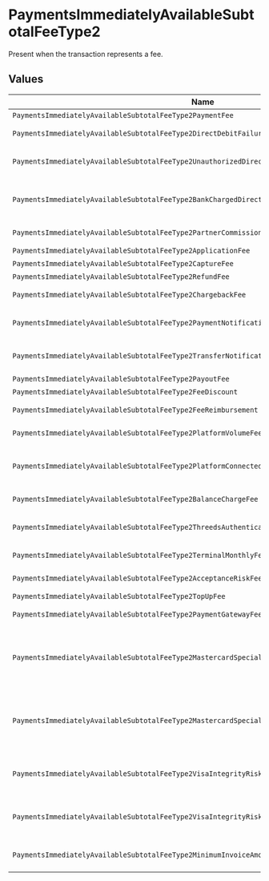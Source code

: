 # PaymentsImmediatelyAvailableSubtotalFeeType2

Present when the transaction represents a fee.


## Values

| Name                                                                                            | Value                                                                                           |
| ----------------------------------------------------------------------------------------------- | ----------------------------------------------------------------------------------------------- |
| `PaymentsImmediatelyAvailableSubtotalFeeType2PaymentFee`                                        | payment-fee                                                                                     |
| `PaymentsImmediatelyAvailableSubtotalFeeType2DirectDebitFailureFee`                             | direct-debit-failure-fee                                                                        |
| `PaymentsImmediatelyAvailableSubtotalFeeType2UnauthorizedDirectDebitFee`                        | unauthorized-direct-debit-fee                                                                   |
| `PaymentsImmediatelyAvailableSubtotalFeeType2BankChargedDirectDebitFailureFee`                  | bank-charged-direct-debit-failure-fee                                                           |
| `PaymentsImmediatelyAvailableSubtotalFeeType2PartnerCommission`                                 | partner-commission                                                                              |
| `PaymentsImmediatelyAvailableSubtotalFeeType2ApplicationFee`                                    | application-fee                                                                                 |
| `PaymentsImmediatelyAvailableSubtotalFeeType2CaptureFee`                                        | capture-fee                                                                                     |
| `PaymentsImmediatelyAvailableSubtotalFeeType2RefundFee`                                         | refund-fee                                                                                      |
| `PaymentsImmediatelyAvailableSubtotalFeeType2ChargebackFee`                                     | chargeback-fee                                                                                  |
| `PaymentsImmediatelyAvailableSubtotalFeeType2PaymentNotificationFee`                            | payment-notification-fee                                                                        |
| `PaymentsImmediatelyAvailableSubtotalFeeType2TransferNotificationFee`                           | transfer-notification-fee                                                                       |
| `PaymentsImmediatelyAvailableSubtotalFeeType2PayoutFee`                                         | payout-fee                                                                                      |
| `PaymentsImmediatelyAvailableSubtotalFeeType2FeeDiscount`                                       | fee-discount                                                                                    |
| `PaymentsImmediatelyAvailableSubtotalFeeType2FeeReimbursement`                                  | fee-reimbursement                                                                               |
| `PaymentsImmediatelyAvailableSubtotalFeeType2PlatformVolumeFee`                                 | platform-volume-fee                                                                             |
| `PaymentsImmediatelyAvailableSubtotalFeeType2PlatformConnectedOrganizationsFee`                 | platform-connected-organizations-fee                                                            |
| `PaymentsImmediatelyAvailableSubtotalFeeType2BalanceChargeFee`                                  | balance-charge-fee                                                                              |
| `PaymentsImmediatelyAvailableSubtotalFeeType2ThreedsAuthenticationAttemptFee`                   | 3ds-authentication-attempt-fee                                                                  |
| `PaymentsImmediatelyAvailableSubtotalFeeType2TerminalMonthlyFee`                                | terminal-monthly-fee                                                                            |
| `PaymentsImmediatelyAvailableSubtotalFeeType2AcceptanceRiskFee`                                 | acceptance-risk-fee                                                                             |
| `PaymentsImmediatelyAvailableSubtotalFeeType2TopUpFee`                                          | top-up-fee                                                                                      |
| `PaymentsImmediatelyAvailableSubtotalFeeType2PaymentGatewayFee`                                 | payment-gateway-fee                                                                             |
| `PaymentsImmediatelyAvailableSubtotalFeeType2MastercardSpecialtyMerchantProgramProcessingFee`   | mastercard-specialty-merchant-program-processing-fee                                            |
| `PaymentsImmediatelyAvailableSubtotalFeeType2MastercardSpecialtyMerchantProgramRegistrationFee` | mastercard-specialty-merchant-program-registration-fee                                          |
| `PaymentsImmediatelyAvailableSubtotalFeeType2VisaIntegrityRiskProgramProcessingFee`             | visa-integrity-risk-program-processing-fee                                                      |
| `PaymentsImmediatelyAvailableSubtotalFeeType2VisaIntegrityRiskProgramRegistrationFee`           | visa-integrity-risk-program-registration-fee                                                    |
| `PaymentsImmediatelyAvailableSubtotalFeeType2MinimumInvoiceAmountFee`                           | minimum-invoice-amount-fee                                                                      |